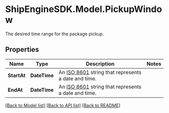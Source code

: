 # ShipEngineSDK.Model.PickupWindow
The desired time range for the package pickup.

## Properties

Name | Type | Description | Notes
------------ | ------------- | ------------- | -------------
**StartAt** | **DateTime** | An [ISO 8601](https://en.wikipedia.org/wiki/ISO_8601) string that represents a date and time.  | 
**EndAt** | **DateTime** | An [ISO 8601](https://en.wikipedia.org/wiki/ISO_8601) string that represents a date and time.  | 

[[Back to Model list]](../README.md#documentation-for-models) [[Back to API list]](../README.md#documentation-for-api-endpoints) [[Back to README]](../README.md)

